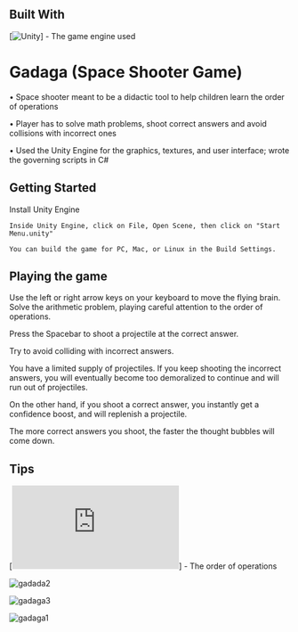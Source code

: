 ## Built With
[![Unity](https://unity3d.com/)] - The game engine used

# Gadaga (Space Shooter Game)

•	Space shooter meant to be a didactic tool to help children learn the order of operations

•	Player has to solve math  problems, shoot correct answers and avoid collisions with incorrect ones 

•	Used the Unity Engine for the graphics, textures, and user interface; wrote the governing scripts in C#

## Getting Started

Install Unity Engine 

```
Inside Unity Engine, click on File, Open Scene, then click on "Start Menu.unity"

You can build the game for PC, Mac, or Linux in the Build Settings.
```


## Playing the game

Use the left or right arrow keys on your keyboard to move the flying brain. Solve the arithmetic problem, playing careful attention to the order of operations.

Press the Spacebar to shoot a projectile at the correct answer. 

Try to avoid colliding with incorrect answers.

You have a limited supply of projectiles. If you keep shooting the incorrect answers, you will eventually become too demoralized to continue and will run out of projectiles.

On the other hand, if you shoot a correct answer, you instantly get a confidence boost, and will replenish a projectile. 

The more correct answers you shoot, the faster the thought bubbles will come down.



## Tips

[![PEMDAS](https://www.mathsisfun.com/operation-order-pemdas.html)] - The order of operations


![gadada2](https://user-images.githubusercontent.com/18449651/30912091-3a816544-a359-11e7-95e4-f56ab59cbacd.jpg)

![gadaga3](https://user-images.githubusercontent.com/18449651/30912107-53218fca-a359-11e7-879e-751c03cee4c9.jpg)

![gadaga1](https://user-images.githubusercontent.com/18449651/30912112-58b1a100-a359-11e7-8cdb-49618d6a68e4.jpg)
